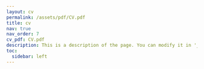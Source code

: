 ```yaml
---
layout: cv
permalink: /assets/pdf/CV.pdf
title: cv
nav: true
nav_order: 7
cv_pdf: CV.pdf
description: This is a description of the page. You can modify it in '_pages/cv.md'. You can also change or remove the top pdf download button.
toc:
  sidebar: left
---
```

